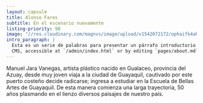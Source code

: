 ```yaml
---
layout: capsule
title: Alonso Fares
subtitle: En el escenario nuevamente
listing-priority: 98
image: "//res.cloudinary.com/magnvs/image/upload/v1542072172/ophaifk4aht6twgmah3b.jpg"
intro_paragraph: |
  Esta es un serie de palabras para presentar un párrafo introductorio. You can edit it with Netlify
  CMS, accessible at `/admin/index.html` or by editing `pages/about.md` in a text editor.
---
```

Manuel Jara Vanegas, artista plástico nacido en Gualaceo, provincia del Azuay, desde muy joven viaja a la ciudad de Guayaquil, cautivado por este puerto costeño decide radicarse;  ingresa a estudiar en la Escuela de Bellas Artes de Guayaquil. De esta manera comienza una  larga trayectoria, 50 años plasmando en el lienzo diversos paisajes de nuestro país.
